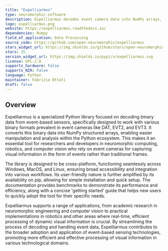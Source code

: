 ```yaml
---
title: "Expelliarmus"
type: neuromorphic-software
description: Expelliarmus decodes event camera data into NumPy arrays, supporting various formats and offering ease of use for researchers and developers.​
logo: expelliarmus.png
website: https://expelliarmus.readthedocs.io/
dependencies: Numpy
field_of_application: Data Processing
source_code: https://github.com/open-neuromorphic/expelliarmus
stars_widget_url: https://img.shields.io/github/stars/open-neuromorphic/expelliarmus.svg?style=social
stars: 25
version_widget_url: https://img.shields.io/pypi/v/expelliarmus.svg
license: GPL-2.0
supports_hardware: False
supports_NIR: False
language: Python
maintainer: Fabrizio Ottati
draft: false
---
```


## Overview
Expelliarmus is a specialized Python library focused on decoding binary data from event-based sensors, specifically designed to work with various binary formats prevalent in event cameras like DAT, EVT2, and EVT3. It converts this binary data into NumPy structured arrays, enabling easier manipulation and analysis within the Python ecosystem. This makes it an essential tool for researchers and developers in neuromorphic computing, robotics, and computer vision who rely on event cameras for capturing visual information in the form of events rather than traditional frames.

The library is designed to be cross-platform, functioning seamlessly across Windows, MacOS, and Linux, ensuring broad accessibility and integration into various workflows. Its user-friendly nature is further amplified by its availability on pip, allowing for simple installation and quick setup. The documentation provides benchmarks to demonstrate its performance and efficiency, along with a concise 'getting started' guide that helps new users to quickly adopt the tool for their specific needs.

Expelliarmus supports a range of applications, from academic research in neuromorphic engineering and computer vision to practical implementations in robotics and other areas where real-time, efficient processing of dynamic visual information is crucial. By streamlining the process of decoding and handling event data, Expelliarmus contributes to the broader adoption and application of event-based sensing technologies, promoting more efficient and effective processing of visual information in various technological domains.
